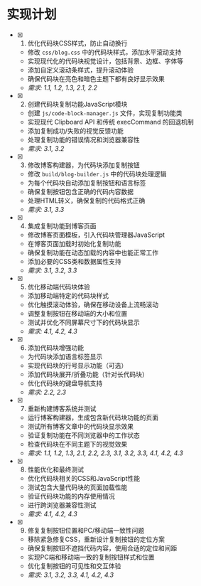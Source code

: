 # 实现计划

- [x] 1. 优化代码块CSS样式，防止自动换行


  - 修改 `css/blog.css` 中的代码块样式，添加水平滚动支持
  - 实现现代化的代码块视觉设计，包括背景、边框、字体等
  - 添加自定义滚动条样式，提升滚动体验
  - 确保代码块在亮色和暗色主题下都有良好显示效果
  - _需求: 1.1, 1.2, 1.3, 2.1, 2.2_

- [x] 2. 创建代码块复制功能JavaScript模块


  - 创建 `js/code-block-manager.js` 文件，实现复制功能类
  - 实现现代 Clipboard API 和传统 execCommand 的回退机制
  - 添加复制成功/失败的视觉反馈功能
  - 处理复制功能的错误情况和浏览器兼容性
  - _需求: 3.1, 3.2_

- [x] 3. 修改博客构建器，为代码块添加复制按钮


  - 修改 `build/blog-builder.js` 中的代码块处理逻辑
  - 为每个代码块自动添加复制按钮和语言标签
  - 确保复制按钮包含正确的代码内容数据
  - 处理HTML转义，确保复制的代码格式正确
  - _需求: 3.1, 3.3_

- [x] 4. 集成复制功能到博客页面


  - 修改博客页面模板，引入代码块管理器JavaScript
  - 在博客页面加载时初始化复制功能
  - 确保复制功能在动态加载的内容中也能正常工作
  - 添加必要的CSS类和数据属性支持
  - _需求: 3.1, 3.2, 3.3_

- [x] 5. 优化移动端代码块体验


  - 添加移动端特定的代码块样式
  - 优化触摸滚动体验，确保在移动设备上流畅滚动
  - 调整复制按钮在移动端的大小和位置
  - 测试并优化不同屏幕尺寸下的代码块显示
  - _需求: 4.1, 4.2, 4.3_

- [x] 6. 添加代码块增强功能


  - 为代码块添加语言标签显示
  - 实现代码块的行号显示功能（可选）
  - 添加代码块展开/折叠功能（针对长代码块）
  - 优化代码块的键盘导航支持
  - _需求: 2.2, 2.3_

- [x] 7. 重新构建博客系统并测试


  - 运行博客构建器，生成包含新代码块功能的页面
  - 测试所有博客文章中的代码块显示效果
  - 验证复制功能在不同浏览器中的工作状态
  - 检查代码块在不同主题下的视觉效果
  - _需求: 1.1, 1.2, 1.3, 2.1, 2.2, 2.3, 3.1, 3.2, 3.3, 4.1, 4.2, 4.3_

- [x] 8. 性能优化和最终测试



  - 优化代码块相关的CSS和JavaScript性能
  - 测试包含大量代码块的页面加载性能
  - 验证代码块功能的内存使用情况
  - 进行跨浏览器兼容性测试
  - _需求: 4.1, 4.2, 4.3_

- [x] 9. 修复复制按钮位置和PC/移动端一致性问题











  - 移除紧急修复CSS，重新设计复制按钮的定位方案
  - 确保复制按钮不遮挡代码内容，使用合适的定位和间距
  - 实现PC端和移动端一致的复制按钮样式和位置
  - 优化复制按钮的可见性和交互体验
  - _需求: 3.1, 3.2, 3.3, 4.1, 4.2, 4.3_
